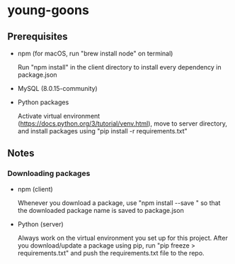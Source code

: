 # young-goons

## Prerequisites

* npm (for macOS, run "brew install node" on terminal)

  Run "npm install" in the client directory to install every dependency in package.json

* MySQL (8.0.15-community)

* Python packages

  Activate virtual environment (https://docs.python.org/3/tutorial/venv.html),
  move to server directory, and install packages using "pip install -r requirements.txt"
  
## Notes

### Downloading packages

* npm (client)

  Whenever you download a package, use "npm install --save <package name>"
  so that the downloaded package name is saved to package.json
  
* Python (server)

  Always work on the virtual environment you set up for this project.
  After you download/update a package using pip, run "pip freeze > requirements.txt"
  and push the requirements.txt file to the repo.